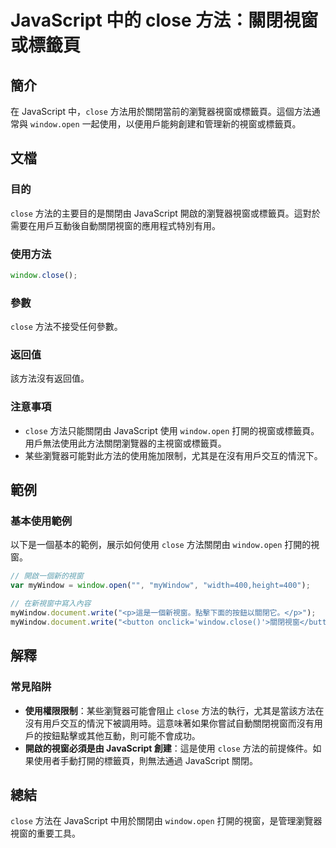<!--
Meta Description: # JavaScript 中的 close 方法：關閉視窗或標籤頁 ## 簡介 在 JavaScript 中，`close` 方法用於關閉當前的瀏覽器視窗或標籤頁。這個方法通常與 `window.open` 一起使用，以便用戶能夠創建和管理新的視窗或標籤頁。 ## 文檔 ### 目的 `close`...
Meta Keywords: close, javascript, window, open, mywindow
-->

# JavaScript 中的 close 方法：關閉視窗或標籤頁

## 簡介
在 JavaScript 中，`close` 方法用於關閉當前的瀏覽器視窗或標籤頁。這個方法通常與 `window.open` 一起使用，以便用戶能夠創建和管理新的視窗或標籤頁。

## 文檔
### 目的
`close` 方法的主要目的是關閉由 JavaScript 開啟的瀏覽器視窗或標籤頁。這對於需要在用戶互動後自動關閉視窗的應用程式特別有用。

### 使用方法
```javascript
window.close();
```

### 參數
`close` 方法不接受任何參數。

### 返回值
該方法沒有返回值。

### 注意事項
- `close` 方法只能關閉由 JavaScript 使用 `window.open` 打開的視窗或標籤頁。用戶無法使用此方法關閉瀏覽器的主視窗或標籤頁。
- 某些瀏覽器可能對此方法的使用施加限制，尤其是在沒有用戶交互的情況下。

## 範例
### 基本使用範例
以下是一個基本的範例，展示如何使用 `close` 方法關閉由 `window.open` 打開的視窗。

```javascript
// 開啟一個新的視窗
var myWindow = window.open("", "myWindow", "width=400,height=400");

// 在新視窗中寫入內容
myWindow.document.write("<p>這是一個新視窗。點擊下面的按鈕以關閉它。</p>");
myWindow.document.write("<button onclick='window.close()'>關閉視窗</button>");
```

## 解釋
### 常見陷阱
- **使用權限限制**：某些瀏覽器可能會阻止 `close` 方法的執行，尤其是當該方法在沒有用戶交互的情況下被調用時。這意味著如果你嘗試自動關閉視窗而沒有用戶的按鈕點擊或其他互動，則可能不會成功。
- **開啟的視窗必須是由 JavaScript 創建**：這是使用 `close` 方法的前提條件。如果使用者手動打開的標籤頁，則無法通過 JavaScript 關閉。

## 總結
`close` 方法在 JavaScript 中用於關閉由 `window.open` 打開的視窗，是管理瀏覽器視窗的重要工具。